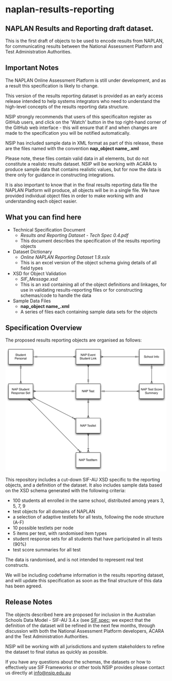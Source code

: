 # naplan-results-reporting


## NAPLAN Results and Reporting draft dataset. 
This is the first draft of objects to be used to  encode results from NAPLAN, for communicating results between the National Assessment Platform and Test Administration Authorities.

## Important Notes
The NAPLAN Online Assessment Platform is still under development, and as a result this specification is likely to change.

This version of the results reporting dataset is provided as an early access release intended to help systems integrators who need to understand the high-level concepts of the results reporting data structure.

NSIP strongly recommends that users of this specificaiton register as GitHub users, and click on the 'Watch' button in the top right-hand corner of the GitHub web interface - this will ensure that if and when changes are made to the specification you will be notified automatically.

NSIP has included sample data in XML format as part of this release, these are the files named with the convention **nap_object name_.xml**

Please note, these files contain valid data in all elements, but do not constitute a realistc results dataset. NSIP will be working with ACARA to produce sample data that contains realistic values, but for now the data is there only for guidance in constructing integrations.

It is also important to know that in the final results reporting data file the NAPLAN Platform will produce, all objects will be in a single file. We have provided individual object files in order to make working with and understanding each object easier.


## What you can find here

* Technical Specification Document
  * _Results and Reporting Dataset - Tech Spec 0.4.pdf_
  * This document describes the specification of the results reporting objects
* Dataset Dictionary
  * _Online NAPLAN Reporting Dataset 1.9.xslx_
  * This is an excel version of the object schema giving details of all field types 
* XSD for Object Validation
  * _SIF_Message.xsd_
  * This is an xsd containing all of the object definitions and linkages, for use in validating results-reporting files or for constructing schemas/code to handle the data
* Sample Data Files
  * **nap_object name_.xml**
  * A series of files each containing sample data sets for the objects

## Specification Overview
The proposed results reporting objects are organised as follows:

![E-R diagram](https://raw.githubusercontent.com/nsip/naplan-results-reporting/master/NAPResponses.png "E-R diagram")

This repository includes a cut-down SIF-AU XSD specific to the reporting objects, and a definition of the dataset. It also includes sample data based on the XSD schema generated with the following criteria:  

* 100 students all enrolled in the same school, distributed among years 3, 5, 7, 9
* test objects for all domains of NAPLAN
* a selection of adaptive testlets for all tests, following  the node structure (A-F)
* 10 possible testlets per node
* 5 items per test, with randomised item types
* student response sets for all students that have participated in all tests (90%)
* test score summaries for all test

The data is randomised, and is not intended to represent real test constructs.

We will be including codeframe information in the results reporting dataset, and will update this specification as soon as the final structure of this data has been agreed.

## Release Notes

The objects described here are proposed for inclusion in the Australian Schools Data Model - SIF-AU 3.4.x (see [SIF spec](http://specification.sifassociation.org/Implementation/AU/1.4/html/); we expect that the definition of the dataset will be refined in the next few months, through discussion with both the National Assessment Platform developers, ACARA and the Test Administration Authorities.

NSIP will be working with all jurisdictions and system stakeholders to refine the dataset to final status as quickly as possible.

If you have any questions about the schemas, the datasets or how to effectively use SIF Frameworks or other tools NSIP provides please contact us directly at info@nsip.edu.au

